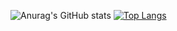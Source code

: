 ![Anurag's GitHub stats](https://github-readme-stats.vercel.app/api?username=minjungsung&show_icons=true&theme=radical)
[![Top Langs](https://github-readme-stats.vercel.app/api/top-langs/?username=anuraghazra&layout=compact)](https://github.com/anuraghazra/github-readme-stats)
